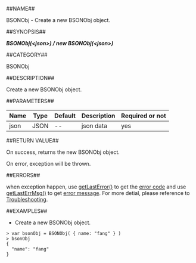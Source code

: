 ##NAME##

BSONObj - Create a new BSONObj object.

##SYNOPSIS##

***BSONObj(\<json\>) / new BSONObj(\<json\>)***

##CATEGORY##

BSONObj

##DESCRIPTION##

Create a new BSONObj object.

##PARAMETERS##

| Name | Type     | Default | Description | Required or not |
| ---- | -------- | ------- | ----------- | --------------- |
| json | JSON     | --      | json data   | yes             |

##RETURN VALUE##

On success, returns the new BSONObj object.

On error, exception will be thrown.

##ERRORS##

when exception happen, use [getLastError()](reference/Sequoiadb_command/Global/getLastError.md) to get the [error code](Manual/Sequoiadb_error_code.md)  and use [getLastErrMsg()](reference/Sequoiadb_command/Global/getLastErrMsg.md) to get [error message](reference/Sequoiadb_command/Global/getLastErrMsg.md). For more detial, please  reference to [Troubleshooting](troubleshooting/general/general_guide.md).

##EXAMPLES##

* Create a new BSONObj object.

```lang-javascript
> var bsonObj = BSONObj( { name: "fang" } )
> bsonObj
{
  "name": "fang"
}
```

